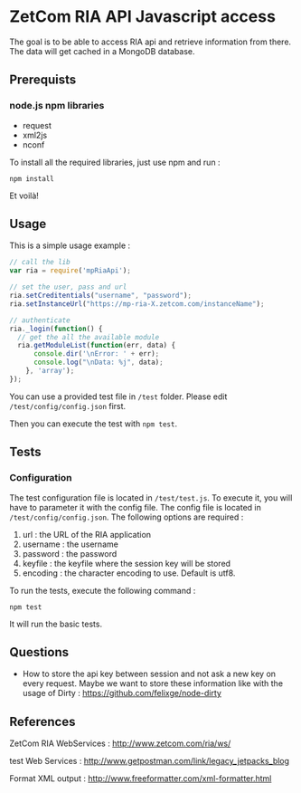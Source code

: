 # ZetCom RIA API Javascript access

The goal is to be able to access RIA api and retrieve information from there.
The data will get cached in a MongoDB database.

## Prerequists

### node.js npm libraries

- request
- xml2js
- nconf

To install all the required libraries, just use npm and run :

```
npm install
```

Et voilà!

## Usage

This is a simple usage example :

```javascript
// call the lib
var ria = require('mpRiaApi');

// set the user, pass and url
ria.setCreditentials("username", "password");
ria.setInstanceUrl("https://mp-ria-X.zetcom.com/instanceName");

// authenticate
ria._login(function() {
  // get the all the available module
  ria.getModuleList(function(err, data) {
      console.dir('\nError: ' + err);
      console.log("\nData: %j", data);
    }, 'array');
});

```

You can use a provided test file in ```/test``` folder. Please edit ```/test/config/config.json``` first.

Then you can execute the test with ```npm test```.

## Tests

### Configuration

The test configuration file is located in ```/test/test.js```. To execute it, you will have to parameter it with the config file. The config file is located in ```/test/config/config.json```. The following options are required :

1. url : the URL of the RIA application
2. username : the username
3. password : the password
4. keyfile : the keyfile where the session key will be stored
5. encoding : the character encoding to use. Default is utf8.

To run the tests, execute the following command :

```
npm test
```

It will run the basic tests.

## Questions

- How to store the api key between session and not ask a new key on every request. Maybe we want to store these information like with the usage of Dirty : https://github.com/felixge/node-dirty


## References

ZetCom RIA WebServices : http://www.zetcom.com/ria/ws/

test Web Services : http://www.getpostman.com/link/legacy_jetpacks_blog

Format XML output : http://www.freeformatter.com/xml-formatter.html
